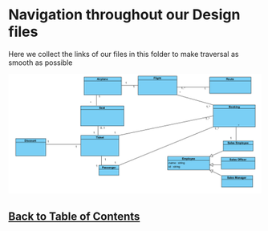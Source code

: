 # Navigation throughout our Design files

Here we collect the links of our files in this folder to make traversal as smooth as possible

![Domain Model](DomainModel.png)

## [Back to Table of Contents](https://github.com/FontysVenlo/prj2-2023-prj2-2023-17/blob/main/TableOfContents.md)